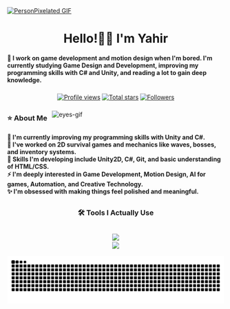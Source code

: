 <a href="https://github.com/JoshuaThadi/JoshuaThadi/blob/main/fallout_grayscale%20(1).gif">
  <img src="https://github.com/St33pFx/St33pFx/blob/main/dayum.gif" alt="PersonPixelated GIF" style="width:auto; height:auto"/>
</a>

###

</h1>
<h1 align="center">Hello!👋🏻 I'm Yahir</h1>

<h4 align="left">🌟 I work on game development and motion design when I'm bored. I'm currently studying Game Design and Development, improving my programming skills with C# and Unity, and reading a lot to gain deep knowledge.</h4>

###

 <div align="center">
<a href="https://github.com/St33pFx">
  <img width="162px" 
       src="https://komarev.com/ghpvc/?username=St33pFx&label=Profile%20views&color=318CE7&style=for-the-badge" 
       alt="Profile views" /></a>
<a href="https://api.github-star-counter.workers.dev/user/St33pFx">
  <img width="115px" 
       alt="Total stars" 
       title="Total stars on GitHub" 
       src="https://custom-icon-badges.herokuapp.com/badge/dynamic/json?logo=star&color=318CE7&labelColor=505050&label=Stars&style=for-the-badge&query=%24.stars&url=https://api.github-star-counter.workers.dev/user/St33pFx" /></a>
<a href="https://github.com/St33pFx?tab=followers">
  <img width="147px" 
       alt="Followers" 
       title="Follow me on GitHub" 
       src="https://custom-icon-badges.herokuapp.com/github/followers/St33pFx?color=318CE7&labelColor=505050&style=for-the-badge&logo=person-add&label=Followers&logoColor=white" /></a>
 </div>

 ###

 <img align="right" alt="eyes-gif" width="400" src="https://github.com/St33pFx/St33pFx/blob/main/frog.gif">

 ##

  <h3 align="left">⭐ About Me</h3>

  <h4> 
  🌱 I'm currently improving my programming skills with Unity and C#.</br>
  🔭 I've worked on 2D survival games and mechanics like waves, bosses, and inventory systems.</br>
  💬 Skills I'm developing include Unity2D, C#, Git, and basic understanding of HTML/CSS.</br>
  ⚡ I'm deeply interested in Game Development, Motion Design, AI for games, Automation, and Creative Technology.</br>
  ✨ I'm obsessed with making things feel polished and meaningful.</h4>
<div align="left">

##

<h3 align="center">🛠 Tools I Actually Use</h3>

<br/>

<div align="center">
  <img src="https://skillicons.dev/icons?i=unity,cs,github,git,figma,ae,vscode,html,css" /><br>
  <img src="https://skillicons.dev/icons?i=python,visualstudio,blender,photoshop,illustrator,notion" /><br>
</div>

<div align="center">
  
  ![snake gif](https://github.com/St33pFx/St33pFx/blob/output/github-snake-dark.svg)
  
</div>



